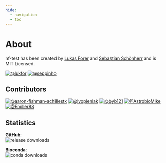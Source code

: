 ```yaml
---
hide:
  - navigation
  - toc 
---
```


# About

nf-test has been created by [Lukas Forer](https://twitter.com/lukfor) and [Sebastian Schönherr](https://twitter.com/seppinho) and is MIT Licensed.


[![@lukfor](https://avatars.githubusercontent.com/u/210220?s=64&v=4)](https://github.com/lukfor)
[![@seppinho](https://avatars.githubusercontent.com/u/1942824?s=64&v=4)](https://github.com/seppinho)

## Contributors

[![@aaron-fishman-achillestx](https://avatars.githubusercontent.com/u/114482275?s=64&v=4)](https://github.com/aaron-fishman-achillestx)
[![@ivopieniak](https://avatars.githubusercontent.com/u/44971105?s=64&v=4)](https://github.com/ivopieniak)
[![@byb121](https://avatars.githubusercontent.com/u/3796450?s=64&v=4)](https://github.com/byb121)
[![@AstrobioMike](https://avatars.githubusercontent.com/u/13923308?s=64&v=4)](https://github.com/AstrobioMike)
[![@Emiller88](https://avatars.githubusercontent.com/u/20095261?s=64&v=4)](https://github.com/Emiller88)


## Statistics

**GitHub**: <br/> ![release downloads](https://img.shields.io/github/downloads/askimed/nf-test/total)

**Bioconda**: <br/> ![conda downloads](https://anaconda.org/bioconda/nf-test/badges/downloads.svg)